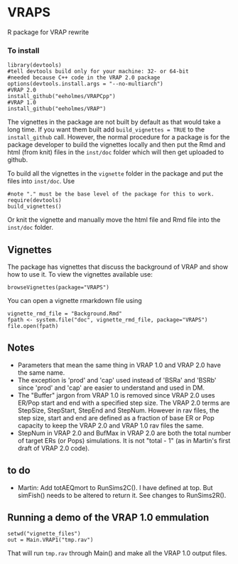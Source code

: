 # VRAPS
R package for VRAP rewrite

### To install

```
library(devtools)
#tell devtools build only for your machine: 32- or 64-bit
#needed because C++ code in the VRAP 2.0 package
options(devtools.install.args = "--no-multiarch")
#VRAP 2.0
install_github("eeholmes/VRAPCpp")
#VRAP 1.0
install_github("eeholmes/VRAP")
```

The vignettes in the package are not built by default as that would take a long time.  If you want them built add `build_vignettes = TRUE` to the `install_github` call.  However, the normal procedure for a package is for the package developer to build the vignettes locally and then put the Rmd and html (from knit) files in the `inst/doc` folder which will then get uploaded to github.

To build all the vignettes in the `vignette` folder in the package and put the files into `inst/doc`.  Use

```
#note "." must be the base level of the package for this to work.
require(devtools)
build_vignettes()
```

Or knit the vignette and manually move the html file and Rmd file into the `inst/doc` folder.

## Vignettes

The package has vignettes that discuss the background of VRAP and show how to use it.  To view the vignettes available use:
```
browseVignettes(package="VRAPS")
```
You can open a vignette rmarkdown file using
```
vignette_rmd_file = "Background.Rmd"
fpath <- system.file("doc", vignette_rmd_file, package="VRAPS")
file.open(fpath)
```

## Notes

* Parameters that mean the same thing in VRAP 1.0 and VRAP 2.0 have the same name.
* The exception is 'prod' and 'cap' used instead of 'BSRa' and 'BSRb' since 'prod' and 'cap' are easier to understand and used in DM.
* The "Buffer" jargon from VRAP 1.0 is removed since VRAP 2.0 uses ER/Pop start and end with a specified step size.  The VRAP 2.0 terms are StepSize, StepStart, StepEnd and StepNum.  However in rav files, the step size, start and end are defined as a fraction of base ER or Pop capacity to keep the VRAP 2.0 and VRAP 1.0 rav files the same.
* StepNum in VRAP 2.0 and BufMax in VRAP 2.0 are both the total number of target ERs (or Pops) simulations.  It is not "total - 1" (as in Martin's first draft of VRAP 2.0 code).  

## to do 

* Martin: Add totAEQmort to RunSims2C().  I have defined at top.  But simFish() needs to be altered to return it.  See changes to RunSims2R().

## Running a demo of the VRAP 1.0 emmulation

```
setwd("vignette_files")
out = Main.VRAP1("tmp.rav")
```
That will run `tmp.rav` through Main() and make all the VRAP 1.0 output files.

